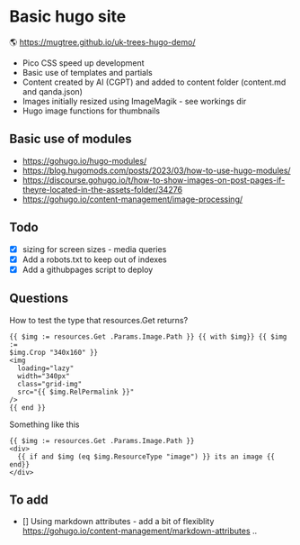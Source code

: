# Basic hugo site

🌎 https://mugtree.github.io/uk-trees-hugo-demo/

- Pico CSS speed up development
- Basic use of templates and partials
- Content created by AI (CGPT) and added to content folder (content.md and qanda.json)
- Images initially resized using ImageMagik - see workings dir
- Hugo image functions for thumbnails

## Basic use of modules

- https://gohugo.io/hugo-modules/
- https://blog.hugomods.com/posts/2023/03/how-to-use-hugo-modules/
- https://discourse.gohugo.io/t/how-to-show-images-on-post-pages-if-theyre-located-in-the-assets-folder/34276
- https://gohugo.io/content-management/image-processing/

## Todo

- [x] sizing for screen sizes - media queries
- [x] Add a robots.txt to keep out of indexes
- [x] Add a githubpages script to deploy

## Questions

How to test the type that resources.Get returns?

```
{{ $img := resources.Get .Params.Image.Path }} {{ with $img}} {{ $img :=
$img.Crop "340x160" }}
<img
  loading="lazy"
  width="340px"
  class="grid-img"
  src="{{ $img.RelPermalink }}"
/>
{{ end }}
```

Something like this

```
{{ $img := resources.Get .Params.Image.Path }}
<div>
  {{ if and $img (eq $img.ResourceType "image") }} its an image {{ end}}
</div>
```

## To add

- [] Using markdown attributes - add a bit of flexiblity
  https://gohugo.io/content-management/markdown-attributes
  ..
